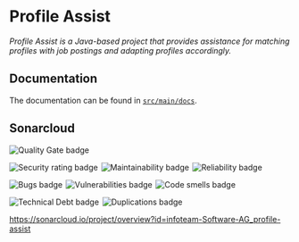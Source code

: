 # Profile Assist
_Profile Assist is a Java-based project that provides assistance for matching profiles with job postings and adapting profiles accordingly._

## Documentation

The documentation can be found in [`src/main/docs`](src/main/docs/index.adoc).

## Sonarcloud
<img src="https://sonarcloud.io/api/project_badges/quality_gate?project=infoteam-Software-AG_profile-assist&branch=main" alt="Quality Gate badge"> 

<p style="display:flex; flex-direction:row; flex-wrap:wrap; align-items:flex-start; gap:6px; max-width:100%">
<img src="https://sonarcloud.io/api/project_badges/measure?project=infoteam-Software-AG_profile-assist&branch=main&metric=security_rating" alt="Security rating badge"> 
<img src="https://sonarcloud.io/api/project_badges/measure?project=infoteam-Software-AG_profile-assist&branch=main&metric=sqale_rating" alt="Maintainability badge">
<img src="https://sonarcloud.io/api/project_badges/measure?project=infoteam-Software-AG_profile-assist&branch=main&metric=reliability_rating" alt="Reliability badge">
</p>

<p style="display:flex; flex-direction:row; flex-wrap:wrap; align-items:flex-start; gap:6px; max-width:100%">
<img src="https://sonarcloud.io/api/project_badges/measure?project=infoteam-Software-AG_profile-assist&branch=main&metric=bugs" alt="Bugs badge"> 
<img src="https://sonarcloud.io/api/project_badges/measure?project=infoteam-Software-AG_profile-assist&branch=main&metric=vulnerabilities" alt="Vulnerabilities badge"> 
<img src="https://sonarcloud.io/api/project_badges/measure?project=infoteam-Software-AG_profile-assist&branch=main&metric=code_smells" alt="Code smells badge"> 
</p>

<p style="display:flex; flex-direction:row; flex-wrap:wrap; align-items:flex-start; gap:6px; max-width:100%">
<img src="https://sonarcloud.io/api/project_badges/measure?project=infoteam-Software-AG_profile-assist&branch=main&metric=duplicated_lines_density" alt="Technical Debt badge"> 
<img src="https://sonarcloud.io/api/project_badges/measure?project=infoteam-Software-AG_profile-assist&branch=main&metric=sqale_index" alt="Duplications badge"> 
</p>


https://sonarcloud.io/project/overview?id=infoteam-Software-AG_profile-assist

